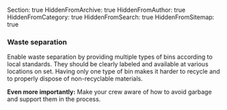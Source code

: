 Section: true
HiddenFromArchive: true
HiddenFromAuthor: true
HiddenFromCategory: true
HiddenFromSearch: true
HiddenFromSitemap: true

### Waste separation

Enable waste separation by providing multiple types of bins according to local standards. They should be clearly labeled and available at various locations on set. Having only one type of bin makes it harder to recycle and to properly dispose of non-recyclable materials.

**Even more importantly:** Make your crew aware of how to avoid garbage and support them in the process.
